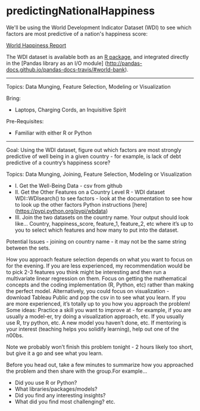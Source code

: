 # predictingNationalHappiness

We'll be using the World Development Indicator Dataset (WDI) to see which factors are most predictive of a nation's happiness score:

[World Happiness Report](https://en.wikipedia.org/wiki/World_Happiness_Report)

The WDI dataset is available both as an [R package](https://github.com/vincentarelbundock/WDI), and integrated directly in the [Pandas library as an I/O module] (http://pandas-docs.github.io/pandas-docs-travis/#world-bank).

---

Topics: Data Munging, Feature Selection, Modeling or Visualization

Bring: 

* Laptops, Charging Cords, an Inquisitive Spirit

Pre-Requisites: 

* Familiar with either R or Python 

---

Goal: Using the WDI dataset, figure out which factors are most strongly predictive of well being in a given country - for example, is lack of debt predictive of a country’s happiness score?

Topics: Data Munging, Joining, Feature Selection, Modeling or Visualization

* I. Get the Well-Being Data - csv from github
* II. Get the Other Features on a Country Level 
R - WDI dataset 
WDI::WDIsearch() to see factors - look at the documentation to see how to look up the other factors
Python  instructions [here] (https://pypi.python.org/pypi/wbdata) 
* III. Join the two datasets on the country name. Your output should look like…
Country, happiness_score, feature_1, feature_2, etc where it’s up to you to select which features and how many to put into the dataset.

Potential Issues - joining on country name - it may not be the same string between the sets.

How you approach feature selection depends on what you want to focus on for the evening.
If you are less experienced, my recommendation would be to pick 2-3 features you think might be interesting and then run a multivariate linear regression on them. Focus on getting the mathematical concepts and the coding implementation (R, Python, etc) rather than making the perfect model. Alternatively, you could focus on visualization - download Tableau Public and pop the csv in to see what you learn. 
If you are more experienced, it’s totally up to you how you approach the problem! Some ideas:
Practice a skill you want to improve at - for example, if you are usually a model-er, try doing a visualization approach, etc. If you usually use R, try python, etc. A new model you haven’t done, etc. 
If mentoring is your interest (teaching helps you solidify learning), help out one of the n00bs.

Note we probably won’t finish this problem tonight - 2 hours likely too short, but give it a go and see what you learn. 

Before you head out, take a few minutes to summarize how you approached the problem and then share with the group.For example…
* Did you use R or Python? 
* What libraries/packages/models? 
* Did you find any interesting insights? 
* What did you find most challenging? etc.



